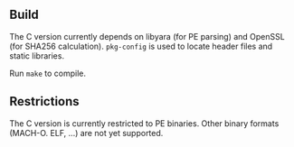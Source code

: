 Build
-----

The C version currently depends on libyara (for PE parsing) and OpenSSL
(for SHA256 calculation). `pkg-config` is used to locate header files and static libraries.

Run `make` to compile.

Restrictions
------------
The C version is currently restricted to PE binaries. Other binary formats
(MACH-O. ELF, ...) are not yet supported.

